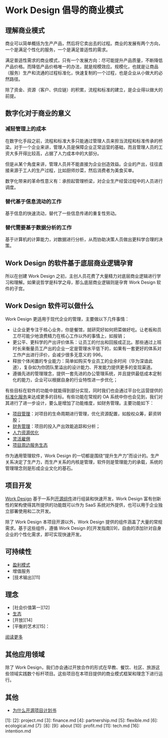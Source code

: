 # Work Design 倡导的商业模式

## 理解商业模式

商业可以简单概括为生产产品，然后将它卖出去的过程。商业的发展有两个方向，一个是满足个性化的服务，一个是满足普适性的需求。

满足普适性需求的商业模式，只有一个发展方向：尽可能提升产品质量，不断降低产品价格。而降低产品价格唯一的办法，就是规模效应。规模化，也就是让商品（服务）生产和流通的过程标准化，快速复制的一个过程，也是企业从小做大的必然路径。

除了资金、资源（客户、供应链）的积累，流程和标准的建立，是企业得以做大的前提。

## 数字化对于商业的意义

### 减轻管理上的成本
在数字化手段之前，流程和标准大多只能通过管理人员来担当流程和标准传承的桥梁。对于一个企业来讲，管理人员是保障企业正常运营的基础，而且管理人员的工资大多开得比较高，占据了人力成本中的大部分。

但是从某个角度来讲，管理人员并不能直接为企业创造效益。企业的产出，往往直接来源于工人的生产过程，比如厨师炒菜，然后消费者为美食买单。

数字化带来的革命性意义有：承担起管理桥梁，对企业生产经营过程中的人员进行调度。

### 替代基于信息流动的工作
基于信息的快速流动，替代了一些信息传递的重复性劳动。

### 替代需要基于数据分析的工作
基于计算机的计算能力，对数据进行分析，从而协助决策人员做出更科学合理的决策。

## Work Design 的软件基于底层商业逻辑孕育

所以在创建 Work Design 之初，主创人员花费了大量精力对底层商业逻辑进行学习和理解。如果说哲学是科学之母，那么底层商业逻辑则是孕育 Work Design 软件的子宫。

## Work Design 软件可以做什么
Work Design 更适用于现代企业的管理，主要做以下几件事情：

* 让企业更专注于核心业务，你是餐馆，就研究好如何把菜做好吃。让老板和员工尽可能少地浪费精力在核心工作以外的事情上，如报销；
* 更公平、更科学的产出评价体系：让员工的付出和回报成正比。那些通过上班时长来衡量员工产出的企业一定是管理水平低下的，如果有一套更好的体系对工作产出进行评价，会减少很多无意义的 996。
* 释放个体闲置的专业能力：简单如购买专业员工的业余时间（华为深谙此道），复杂如为你团队里溢出的设计能力、开发能力提供更多的变现渠道。
* 遵循先进的管理理念，提供一套先进的办公管理系统，并且提供最低成本定制化的能力，企业可以根据自身的行业特性进一步优化；

有些目标在软件的功能中就能得到部分实现，同时我们也会通过平台化运营提供的[标准化服务](https://work.design/bench/facilitates)来达成更多的目标。有些功能在常规的 OA 系统中你也会见到，我们对其进行了进一步设计，要么是增加了功能维度，如财务管理。主要功能如下：

* [项目管理](项目管理.md)：对项目的生命周期进行管理，优化资源配置，如股权众筹，薪资转股；
* [财务管理](财务管理.md)：项目的投入产出效能追踪和分析；
* [人力资源优化](人力资源优化.md)
* [灵活雇佣](灵活雇佣.md)
* [项目周边服务生态](技术生态服务.md)

作为通用管理软件，Work Design 的一切都是围绕“提升生产力”而设计的。生产关系决定了生产力，而生产关系的内核是管理，软件则是管理能力的承载，系统的管理理念则是形成企业文化的基石。

## 项目开发

[Work Design](https://github.com/work-design/work.design) 基于一系列[开源组件](https://github.com/work-design/engine)进行组装和快速开发，Work Design 富有创新性的架构使得其所提供的功能既可以作为 SaaS 系统对外提供，也可以用于企业独立部署使用和二次开发。

除了 Work Design 本项目开源以外，Work Design 提供的组件涵盖了大量的常规需求。基于这些组件，遵循 Work Design 的[开发指南][9]，自由的添加针对自身企业的个性化需求，即可实现快速开发。

## 可持续性

* [盈利模式](盈利模式.md)
* 增值服务
* [技术输出][11]

## 理念
* [社会价值第一][12]
* [生态](生态服务.md)
* [开放][14]
* [平衡的艺术][15]：

[阅读更多](理念.md)

## 其他应用领域

除了 Work Design，我们亦会通过开放合作的形式在早教、餐饮、社区、旅游这些领域实践数个标杆项目。这些项目在本项目提供的商业模式框架和理念下进行运行。

## 其他

* [为什么开源项目计划书](为什么开源项目计划书.md)

[1]:
[2]:	project.md
[3]:	finance.md
[4]:	partnership.md
[5]:	flexible.md
[6]:	ecological.md
[7]:
[8]:
[9]:	about
[10]:	profit.md
[11]:	tech.md
[16]:	intention.md